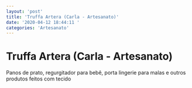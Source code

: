 ```yaml
---
layout: 'post'
title: 'Truffa Artera (Carla - Artesanato)'
date: '2020-04-12 18:44:11 '
categories: 'Artesanato'
---
```


# Truffa Artera (Carla - Artesanato)

Panos de prato, regurgitador para bebê,  porta lingerie para malas e outros produtos feitos com tecido
